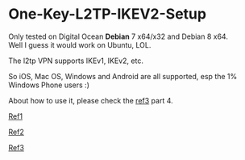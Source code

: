 # One-Key-L2TP-IKEV2-Setup


Only tested on Digital Ocean **Debian** 7 x64/x32 and Debian 8 x64.  
Well I guess it would work on Ubuntu, LOL.

The l2tp VPN supports IKEv1, IKEv2, etc.

So iOS, Mac OS, Windows and Android are all supported, esp the 1% Windows Phone users :)

About how to use it, please check the [ref3] part 4.

[Ref1]  

[Ref2]  

[Ref3]  

[ref1]: https://hjc.im/shi-yong-strongswanda-jian-ipsecikev2-vpn/

[ref2]: http://quericy.me/blog/512

[ref3]: http://coffeecat.info/?p=151
